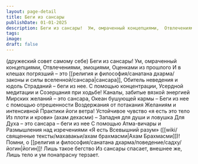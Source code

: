 ```yaml
---
layout: page-detail
title: Беги из сансары
publishDate: 01-01-2025
description: Беги из сансары!  Ум, омраченный концепциями,  Отвлечениями, эмоциями,  Оценками из прошлого  И в клешах погрязший – это сансара,  Обитель неведения и юдоль  Страданий – беги из нее.  С помощью концентрации,  Усердной медитации и  Созерцания при ходьбе!
tags:
image:
draft: false
---
```

(дружеский совет самому себе)  Беги из сансары!  Ум, омраченный концепциями,  Отвлечениями, эмоциями,  Оценками из прошлого  И в клешах погрязший – это [[религия и философия/санатана дхарма/законы и силы вселенной/сансара|сансара]],  Обитель неведения и юдоль  Страданий – беги из нее.  С помощью концентрации,  Усердной медитации и  Созерцания при ходьбе!  Каналы, забитые вязкой энергией  Мирских желаний – это сансара,  Океан бушующей кармы –  Беги из нее с помощью отрешенности  Воздержания от потакания  Желаниям и интенсивной  Практики йоги ветра!  Устойчивое чувство «я есть это тело  Из плоти и крови» (ахам дехасми) –  Западня для души и ловушка Для Духа – это сансара – беги из нее  С помощью Атма-вичары и  Размышления над изречениями «Я есть Всевышний разум»  ([[wiki/священные тексты/махавакьи/ахам брахмасми|Ахам Брахмасми]])!  Помни, о [[религия и философия/санатана дхарма/поведение/садху/йогин|йогин]]!
Лишь такое бегство  Из сансары спасает, внешнее же,  Лишь тело и ум понапрасну терзает.  
  
